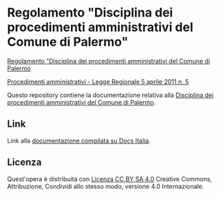 Regolamento "Disciplina dei procedimenti amministrativi del Comune di Palermo"
==================================================

[Regolamento "Disciplina dei procedimenti amministrativi del Comune di Palermo](https://www.comune.palermo.it/js/server/normative/_24122012094364.pdf)

[Procedimenti amministrativi - Legge Regionale 5 aprile 2011 n. 5](https://www.comune.palermo.it/js/server/normative/_24122012094365.pdf)


Questo repository contiene la documentazione relativa alla [Disciplina dei procedimenti amministrativi del Comune di Palermo](http://regolamento-procedimenti-amministrativi-comune-palermo.readthedocs.io). 


Link
----

Link alla [documentazione compilata su Docs Italia](https://github.com/italia/docs-italia-starter-kit/tree/master/repo-documento).


Licenza
----
Quest'opera è distribuita con [Licenza CC BY SA 4.0](https://creativecommons.org/licenses/by-sa/4.0/deed.it) Creative Commons,  Attribuzione, Condividi allo stesso modo, versione 4.0 Internazionale.

